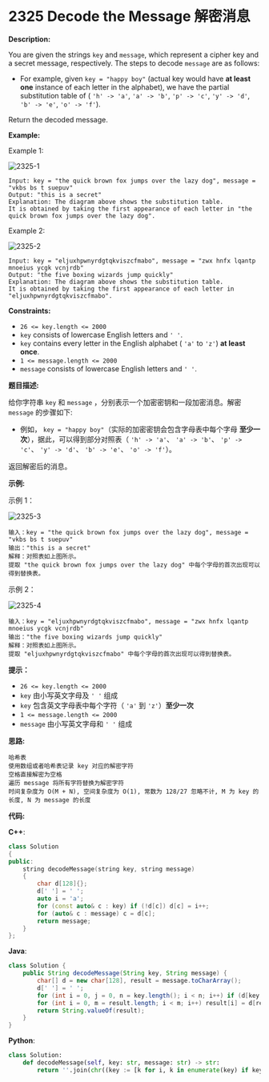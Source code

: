 # 2325 Decode the Message 解密消息

__Description:__

You are given the strings `key` and `message`, which represent a cipher key and a secret message, respectively. The steps to decode `message` are as follows:

- For example, given `key = "happy boy"` (actual key would have __at least one__ instance of each letter in the alphabet), we have the partial substitution table of ( `'h' -> 'a'`, `'a' -> 'b'`, `'p' -> 'c'`, `'y' -> 'd'`, `'b' -> 'e'`, `'o' -> 'f'`).

Return the decoded message.

__Example:__

Example 1:

![2325-1](https://assets.leetcode.com/uploads/2022/05/08/ex1new4.jpg)

```text
Input: key = "the quick brown fox jumps over the lazy dog", message = "vkbs bs t suepuv"
Output: "this is a secret"
Explanation: The diagram above shows the substitution table.
It is obtained by taking the first appearance of each letter in "the quick brown fox jumps over the lazy dog".
```

Example 2:

![2325-2](https://assets.leetcode.com/uploads/2022/05/08/ex2new.jpg)

```text
Input: key = "eljuxhpwnyrdgtqkviszcfmabo", message = "zwx hnfx lqantp mnoeius ycgk vcnjrdb"
Output: "the five boxing wizards jump quickly"
Explanation: The diagram above shows the substitution table.
It is obtained by taking the first appearance of each letter in "eljuxhpwnyrdgtqkviszcfmabo".
```

__Constraints:__

- `26 <= key.length <= 2000`
- `key` consists of lowercase English letters and `' '`.
- `key` contains every letter in the English alphabet ( `'a'` to `'z'`) __at least once__.
- `1 <= message.length <= 2000`
- `message` consists of lowercase English letters and `' '`.

__题目描述:__

给你字符串 `key` 和 `message` ，分别表示一个加密密钥和一段加密消息。解密 `message` 的步骤如下:

- 例如， `key = "happy boy"`（实际的加密密钥会包含字母表中每个字母 __至少一次__），据此，可以得到部分对照表（ `'h' -> 'a'`、 `'a' -> 'b'`、 `'p' -> 'c'`、 `'y' -> 'd'`、 `'b' -> 'e'`、 `'o' -> 'f'`）。

返回解密后的消息。

__示例:__

示例 1：

![2325-3](https://assets.leetcode.com/uploads/2022/05/08/ex1new4.jpg)

```text
输入：key = "the quick brown fox jumps over the lazy dog", message = "vkbs bs t suepuv"
输出："this is a secret"
解释：对照表如上图所示。
提取 "the quick brown fox jumps over the lazy dog" 中每个字母的首次出现可以得到替换表。
```

示例 2：

![2325-4](https://assets.leetcode.com/uploads/2022/05/08/ex2new.jpg)

```text
输入：key = "eljuxhpwnyrdgtqkviszcfmabo", message = "zwx hnfx lqantp mnoeius ycgk vcnjrdb"
输出："the five boxing wizards jump quickly"
解释：对照表如上图所示。
提取 "eljuxhpwnyrdgtqkviszcfmabo" 中每个字母的首次出现可以得到替换表。
```

__提示：__

- `26 <= key.length <= 2000`
- `key` 由小写英文字母及 `' '` 组成
- `key` 包含英文字母表中每个字符（ `'a'` 到 `'z'`）__至少一次__
- `1 <= message.length <= 2000`
- `message` 由小写英文字母和 `' '` 组成

__思路:__

```text
哈希表
使用数组或者哈希表记录 key 对应的解密字符
空格直接解密为空格
遍历 message 将所有字符替换为解密字符
时间复杂度为 O(M + N), 空间复杂度为 O(1), 常数为 128/27 忽略不计, M 为 key 的长度, N 为 message 的长度
```

__代码:__

__C++__:

```C++
class Solution 
{
public:
    string decodeMessage(string key, string message) 
    {
        char d[128]{};
        d[' '] = ' ';
        auto i = 'a';
        for (const auto& c : key) if (!d[c]) d[c] = i++;
        for (auto& c : message) c = d[c];
        return message;
    }
};
```

__Java__:

```Java
class Solution {
    public String decodeMessage(String key, String message) {
        char[] d = new char[128], result = message.toCharArray();
        d[' '] = ' ';
        for (int i = 0, j = 0, n = key.length(); i < n; i++) if (d[key.charAt(i)] == 0) d[key.charAt(i)] = (char)('a' + j++);
        for (int i = 0, m = result.length; i < m; i++) result[i] = d[result[i]];
        return String.valueOf(result);
    }
}
```

__Python__:

```Python
class Solution:
    def decodeMessage(self, key: str, message: str) -> str:
        return ''.join(chr((key := [k for i, k in enumerate(key) if key.index(k) == i and k != ' ']).index(i) + ord('a')) if i != ' ' else ' ' for i in message)
```
